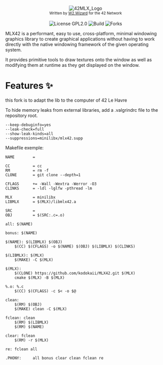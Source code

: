 </br>
<div align="center">
  <img src="https://user-images.githubusercontent.com/63303990/150698103-7e908ff3-abf8-4b0f-ad54-07a76b6c45e2.png" alt="42MLX_Logo">
</div>
<div align="center">
  <sub>Written by <a href="https://portfolio.w2wizard.dev/">W2.Wizard</a> for the 42 Network</sub>
    <div align="center">
	</br>
	<img src="https://img.shields.io/github/license/codam-coding-college/MLX42" alt="License GPL2.0"> 
	<img src="https://github.com/codam-coding-college/MLX42/actions/workflows/ci.yml/badge.svg" alt="Build">
	<img src="https://img.shields.io/github/forks/codam-coding-college/MLX42" alt="Forks">
    </div>
</div>

MLX42 is a performant, easy to use, cross-platform, minimal windowing graphics library to create graphical applications without having to work directly with the native windowing framework of the given operating system.

It provides primitive tools to draw textures onto the window as well as modifying them at runtime as they get displayed on the window.

# Features ✨

this fork is to adapt the lib to the computer of 42 Le Havre

To hide memory leaks from external libraries, add a .valgrindrc file to the repository root.

```
--keep-debuginfo=yes
--leak-check=full
--show-leak-kinds=all
--suppressions=minilibx/mlx42.supp
```

Makefile exemple:

```
NAME 		= 

CC 			= cc
RM			= rm -f
CLONE 		= git clone --depth=1

CFLAGS 		+= -Wall -Wextra -Werror -O3
CLINKS		= -ldl -lglfw -pthread -lm

MLX			= minilibx
LIBMLX 		= $(MLX)/libmlx42.a

SRC 		= 
OBJ 		= $(SRC:.c=.o)

all: $(NAME)

bonus: $(NAME)

$(NAME): $(LIBMLX) $(OBJ)
	$(CC) $(CFLAGS) -o $(NAME) $(OBJ) $(LIBMLX) $(CLINKS)

$(LIBMLX): $(MLX)
	$(MAKE) -C $(MLX)

$(MLX):
	$(CLONE) https://github.com/kodokaii/MLX42.git $(MLX)
	cmake $(MLX) -B $(MLX)

%.o: %.c
	$(CC) $(CFLAGS) -c $< -o $@

clean:
	$(RM) $(OBJ)
	$(MAKE) clean -C $(MLX)

fclean: clean
	$(RM) $(LIBMLX)
	$(RM) $(NAME)

clear: fclean
	$(RM) -r $(MLX) 

re: fclean all

.PHONY:		all bonus clear clean fclean re
```
